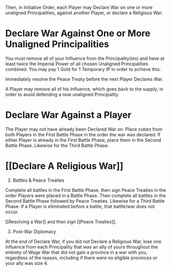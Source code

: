 Then, in Initiative Order, each Player may Declare War on one or more unaligned Principalities, against another Player, or declare a Religious War.

# Declare War Against One or More Unaligned Principalities

You must remove all of your Influence from the Principality(ies) and have at least twice the Imperial Power of all chosen Unaligned Principalities combined. You may pay 1 Gold for 1 Temporary IP in order to achieve this.

Immediately resolve the Peace Treaty before the next Player Declares War.

A Player may remove all of his Influence, which goes back to the supply, in order to avoid defending a now unaligned Principality.

# Declare War Against a Player

The Player may not have already been Declared War on. Place cubes from both Players in the First Battle Phase in the order the war was declared. If either Player is already in the First Battle Phase, place them in the Second Battle Phase. Likewise for the Third Battle Phase.

# [[Declare A Religious War]]

2. Battles & Peace Treaties

Complete all battles in the First Battle Phase, then sign Peace Treaties in the order Players were placed in a Battle Phase. Then complete all battles in the Second Battle Phase followed by Peace Treaties. Likewise for a Third Battle Phase. If a Player is eliminated before a battle, that battle/war does not occur. 

[[Resolving a War]] and then sign [[Peace Treaties]].

3. Post-War Diplomacy

At the end of Declare War, if you did not Declare a Religious War, lose one influence from each Principality that was an ally of yours throughout the entirety of Wage War that did not gain a province in a war with you, regardless of the reason, including if there were no eligible provinces or your ally was size 4.